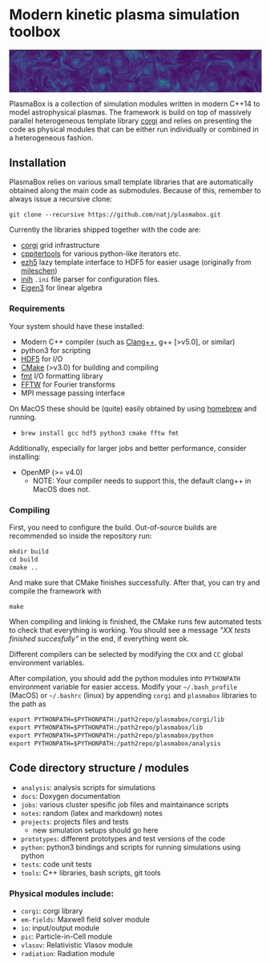 # Modern kinetic plasma simulation toolbox
<img align="top" src="notes/header.png">

PlasmaBox is a collection of simulation modules written in modern C++14 to model astrophysical plasmas. The framework is build on top of massively parallel heterogeneous template library [corgi](https://github.com/natj/corgi) and relies on presenting the code as physical modules that can be either run individually or combined in a heterogeneous fashion.


## Installation

PlasmaBox relies on various small template libraries that are automatically obtained along the main code as submodules. Because of this, remember to always issue a recursive clone:
```
git clone --recursive https://github.com/natj/plasmabox.git
```
Currently the libraries shipped together with the code are:
- [corgi](https://github.com/natj/corgi) grid infrastructure
- [cppitertools](https://github.com/ryanhaining/cppitertools) for various python-like iterators etc.
- [ezh5](https://github.com/natj/ezh5) lazy template interface to HDF5 for easier usage (originally from [mileschen](https://github.com/mileschen360/ezh5))
- [inih](https://github.com/benhoyt/inih) `.ini` file parser for configuration files.
- [Eigen3](http://eigen.tuxfamily.org/index.php?title=Main_Page) for linear algebra


### Requirements
Your system should have these installed:
- Modern C++ compiler (such as [Clang++](https://clang.llvm.org/), g++ [>v5.0], or similar)
- python3 for scripting
- [HDF5](https://support.hdfgroup.org/HDF5/) for I/O
- [CMake](https://cmake.org/) (>v3.0) for building and compiling
- [fmt](https://github.com/fmtlib/fmt) I/O formatting library
- [FFTW](http://www.fftw.org/) for Fourier transforms
- MPI message passing interface

On MacOS these should be (quite) easily obtained by using [homebrew](https://brew.sh/) and running.
- `brew install gcc hdf5 python3 cmake fftw fmt`

Additionally, especially for larger jobs and better performance, consider installing:
- OpenMP (>= v4.0)
    - NOTE: Your compiler needs to support this, the default clang++ in MacOS does not.


### Compiling

First, you need to configure the build. Out-of-source builds are recommended so inside the repository run:
```
mkdir build
cd build
cmake ..
```
And make sure that CMake finishes successfully. After that, you can try and compile the framework with
```
make
```

When compiling and linking is finished, the CMake runs few automated tests to check that everything is working. You should see a message *"XX tests finished succesfully"* in the end, if everything went ok.

Different compilers can be selected by modifying the `CXX` and `CC` global environment variables.


After compilation, you should add the python modules into `PYTHONPATH` environment variable for easier access. Modify your `~/.bash_profile` (MacOS) or `~/.bashrc` (linux) by appending `corgi` and `plasmabox` libraries to the path as
```
export PYTHONPATH=$PYTHONPATH:/path2repo/plasmabox/corgi/lib
export PYTHONPATH=$PYTHONPATH:/path2repo/plasmabox/lib
export PYTHONPATH=$PYTHONPATH:/path2repo/plasmabox/python
export PYTHONPATH=$PYTHONPATH:/path2repo/plasmabox/analysis
```



## Code directory structure / modules
- `analysis`: analysis scripts for simulations
- `docs`: Doxygen documentation
- `jobs`: various cluster spesific job files and maintainance scripts
- `notes`: random (latex and markdown) notes 
- `projects`: projects files and tests
    - new simulation setups should go here
- `prototypes`: different prototypes and test versions of the code
- `python`: python3 bindings and scripts for running simulations using python
- `tests`: code unit tests
- `tools`: C++ libraries, bash scripts, git tools

### Physical modules include:
- `corgi`: corgi library
- `em-fields`: Maxwell field solver module
- `io`: input/output module
- `pic`: Particle-in-Cell module
- `vlasov`: Relativistic Vlasov module
- `radiation`: Radiation module 



